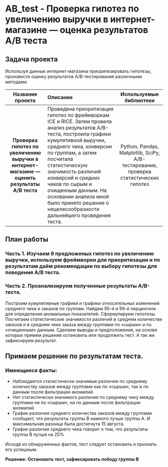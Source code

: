 # AB_test - Проверка гипотез по увеличению выручки в интернет-магазине — оценка результатов A/B теста

## Задача проекта
    
Используя данные интернет-магазина приоритезировать гипотезы, произвести оценку результатов A/B-тестирования различными методами


| Название проекта | Описание | Используемые библиотеки |
| :--------------------: | :--------------------- |:---------------------------:|
| **Проверка гипотез по увеличению выручки в интернет-магазине — оценить результаты A/B теста** | Проведена приоритизация гипотез по фреймворкам ICE и RICE. Затем провела анализ результатов A/B-теста, построила графики кумулятивной выручки, среднего чека, конверсии по группам, а затем посчитала статистическую значимость различий конверсий и средних чеков по сырым и очищенным данным. На основании анализа мной было принято решение о нецелесообразности дальнейшего проведения теста. | Python, Pandas, Matplotlib, SciPy, A/B-тестирование, проверка статистических гипотез|

## План работы
### Часть 1. Изучаем 9 предложеных гипотез по увеличению выручки, используем фреймворки для приоритизации и по результатам даём рекомендации по выбору гипотезы для поведения А/В теста.

### Часть 2. Проанализируем полученные результаты A/B-теста.

Построим кумулятивные графики и графики относительных изменений среднего чека и заказов по группам.
Найдем 95-й и 99-й перцентили для определения аномальных показателей.
Сформулируем гипотезы.
Посчитаем статистические значимости различий в среднем количестве заказов и в среднем чеке заказа между группами по «сырым» и по «очищенным» данным.
Сделаем выводы и предположения, на основе которых примем решение остановить или продолжить тест. А так же зафиксируем результат.

## Примаем решение по результатам теста.
### Имеющиеся факты:

- Наблюдается статистически значимые различия по среднему количеству заказов между группами как по «сырым», так и по данным после фильтрации аномалий.
- Нет статистически значимого различия по среднему чеку между группами ни по «сырым», ни по данным после фильтрации аномалий.
- График различия среднего количества заказов между группами сообщает, что результаты группы B намного лучше группы A. И максимальная разница была достигнута 15 августа.
- График различия среднего чека говорит о том, что результаты группы B лучше на 25%

Исходя из обнаруженных фактов, тест следует остановить и признать его успешным.

**Решение: Остановить тест, зафиксировать победу группы В**
